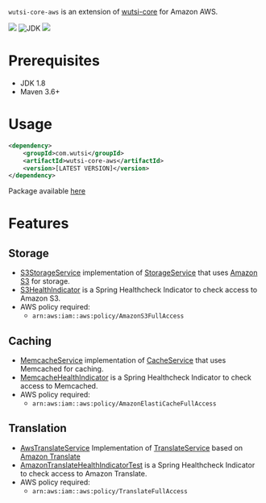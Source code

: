 `wutsi-core-aws` is an extension of [wutsi-core](https://github.com/wutsi/wutsi-core) for Amazon AWS.

![](https://github.com/wutsi/wutsi-core-aws/workflows/build/badge.svg)
![JDK](https://img.shields.io/badge/jdk-1.8-brightgreen.svg)
![](https://img.shields.io/badge/language-kotlin-blue.svg)

# Prerequisites
- JDK 1.8
- Maven 3.6+ 

# Usage
```xml
<dependency>
    <groupId>com.wutsi</groupId>
    <artifactId>wutsi-core-aws</artifactId>
    <version>[LATEST VERSION]</version>
</dependency>
```

Package available [here](https://github.com/wutsi/wutsi-core-aws/packages)

# Features
## Storage
- [S3StorageService](https://github.com/wutsi/wutsi-core-aws/blob/master/src/test/kotlin/com/wutsi/core/aws/service/S3StorageService.kt)
implementation of [StorageService](https://github.com/wutsi/wutsi-core/blob/master/src/main/kotlin/com/wutsi/core/storage/StorageService.kt)
that uses [Amazon S3](https://aws.amazon.com/s3/) for storage.
- [S3HealthIndicator](https://github.com/wutsi/wutsi-core-aws/blob/master/src/test/kotlin/com/wutsi/core/aws/health/S3HealthIndicator.kt)
is a Spring Healthcheck Indicator to check access to Amazon S3.
- AWS policy required:
  - `arn:aws:iam::aws:policy/AmazonS3FullAccess`

## Caching
- [MemcacheService](https://github.com/wutsi/wutsi-core-aws/blob/master/src/test/kotlin/com/wutsi/core/aws/service/MemcacheService.kt)
implementation of [CacheService](https://github.com/wutsi/wutsi-core/blob/master/src/main/kotlin/com/wutsi/core/cache/CacheService.kt)
that uses Memcached for caching.
- [MemcacheHealthIndicator](https://github.com/wutsi/wutsi-core-aws/blob/master/src/test/kotlin/com/wutsi/core/aws/health/MemcacheHealthIndicator.kt)
is a Spring Healthcheck Indicator to check access to Memcached.
- AWS policy required:
  - `arn:aws:iam::aws:policy/AmazonElastiCacheFullAccess`

## Translation
- [AwsTranslateService](https://github.com/wutsi/wutsi-core-aws/blob/master/src/test/kotlin/com/wutsi/core/aws/service/AwsTranslateServiceTest.kt)
Implementation of [TranslateService](https://github.com/wutsi/wutsi-core/blob/master/src/main/kotlin/com/wutsi/core/translate/TranslateService.kt)
based on [Amazon Translate](https://aws.amazon.com/translate/)
- [AmazonTranslateHealthIndicatorTest](https://github.com/wutsi/wutsi-core-aws/blob/master/src/test/kotlin/com/wutsi/core/aws/health/AmazonTranslateHealthIndicatorTest.kt)
is a Spring Healthcheck Indicator to check access to Amazon Translate.
- AWS policy required:
  - `arn:aws:iam::aws:policy/TranslateFullAccess`
